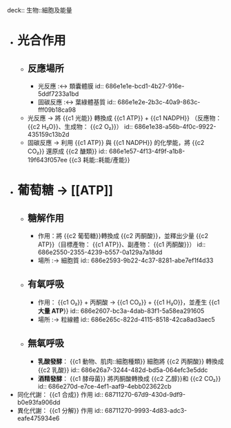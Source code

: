 deck:: 生物::細胞及能量

- # 光合作用
	- ## 反應場所
		- 光反應 :<-> 類囊體膜
		  id:: 686e1e1e-bcd1-4b27-916e-5ddf7233a1bd
		- 固碳反應 :<-> 葉綠體基質
		  id:: 686e1e2e-2b3c-40a9-863c-fff09b18ca98
	- 光反應 -> 將 {{c1 光能}} 轉換成 {{c1 ATP}} + {{c1 NADPH}} （反應物： {{c2 H₂O}}、生成物： {{c2 O₂}}）
	  id:: 686e1e38-a56b-4f0c-9922-435159c13b2d
	- 固碳反應 -> 利用 {{c1 ATP}} 與 {{c1 NADPH}} 的化學能，將 {{c2 CO₂}} 還原成 {{c2 醣類}}
	  id:: 686e1e57-4f13-4f9f-a1b8-19f643f057ee
	  {{c3 耗能::耗能/產能}}
- # 葡萄糖 -> [[ATP]]
	- ## 糖解作用
		- 作用：將 {{c2 葡萄糖}}轉換成 {{c2 丙酮酸}}，並釋出少量 {{c2 ATP}}（目標產物： {{c1 ATP}}、副產物： {{c1 丙酮酸}}）
		  id:: 686e2550-2355-4239-b557-0a129a7a18dd
		- 場所 :-> 細胞質
		  id:: 686e2593-9b22-4c37-8281-abe7ef1f4d33
	- ## 有氧呼吸
		- 作用： {{c1 O₂}} + 丙酮酸 -> {{c1 CO₂}} + {{c1 H₂O}}，並產生 {{c1 **大量 ATP**}}
		  id:: 686e2607-bc3a-4dab-83f1-5a58ea291605
		- 場所 :-> 粒線體
		  id:: 686e265c-822d-4115-8518-42ca8ad3aec5
	- ## 無氧呼吸
		- **乳酸發酵**： {{c1 動物、肌肉::細胞種類}} 細胞將 {{c2 丙酮酸}} 轉換成 {{c2 乳酸}}
		  id:: 686e26a7-3244-482d-bd5a-064efc3e5ddc
		- **酒精發酵**： {{c1 酵母菌}} 將丙酮酸轉換成 {{c2 乙醇}}和 {{c2 CO₂}}
		  id:: 686e270d-e7ce-4ef1-aaf9-4ebb023622cb
- 同化代謝： {{c1 合成}} 作用
  id:: 68711270-67d9-430d-9df9-b0e93fa906dd
- 異化代謝： {{c1 分解}} 作用
  id:: 68711270-9993-4d83-adc3-eafe475934e6